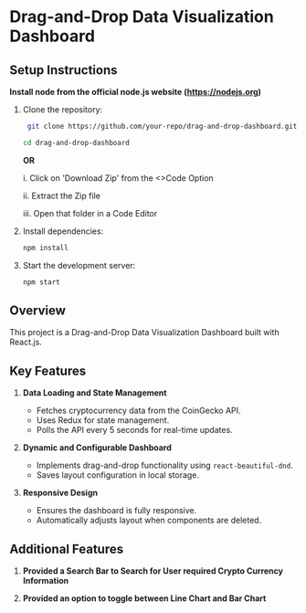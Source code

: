 # Drag-and-Drop Data Visualization Dashboard

## Setup Instructions
**Install node from the official node.js website (https://nodejs.org)**

1. Clone the repository:
   ```sh
    git clone https://github.com/your-repo/drag-and-drop-dashboard.git
    ```
   ```sh
   cd drag-and-drop-dashboard
   ```
   
   **OR**

   i. Click on 'Download Zip' from the <>Code Option
   
   ii. Extract the Zip file
   
   iii. Open that folder in a Code Editor

3. Install dependencies:
   ```sh
   npm install
   ```
5. Start the development server:
   ```sh
   npm start
   ```

## Overview
This project is a Drag-and-Drop Data Visualization Dashboard built with React.js. 

## Key Features
1. **Data Loading and State Management**
    - Fetches cryptocurrency data from the CoinGecko API.
    - Uses Redux for state management.
    - Polls the API every 5 seconds for real-time updates.

2. **Dynamic and Configurable Dashboard**
    - Implements drag-and-drop functionality using `react-beautiful-dnd`.
    - Saves layout configuration in local storage.

3. **Responsive Design**
    - Ensures the dashboard is fully responsive.
    - Automatically adjusts layout when components are deleted.

## Additional Features
1. **Provided a Search Bar to Search for User required Crypto Currency Information**

2. **Provided an option to toggle between Line Chart and Bar Chart**
